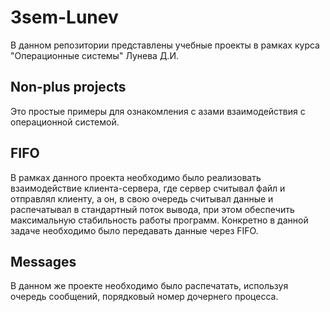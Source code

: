 # 3sem-Lunev
В данном репозитории представлены учебные проекты в рамках курса "Операционные системы" Лунева Д.И.

## Non-plus projects
Это простые примеры для ознакомления с азами взаимодействия с операционной системой.
## FIFO
В рамках данного проекта необходимо было реализовать взаимодействие клиента-сервера, где сервер считывал файл и отправлял клиенту, а он, в свою очередь считывал данные и распечатывал в стандартный поток вывода, при этом обеспечить максимальную стабильность работы программ. Конкретно в данной задаче необходимо было передавать данные через FIFO.
## Messages
В данном же проекте необходимо было распечатать, используя очередь сообщений, порядковый номер дочернего процесса. 
